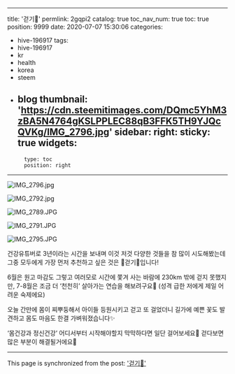 
---
title: '걷기👣'
permlink: 2gqpi2
catalog: true
toc_nav_num: true
toc: true
position: 9999
date: 2020-07-07 15:30:06
categories:
- hive-196917
tags:
- hive-196917
- kr
- health
- korea
- steem
- blog
thumbnail: 'https://cdn.steemitimages.com/DQmc5YhM3zBA5N4764gKSLPPLEC88qB3FFK5TH9YJQcQVKg/IMG_2796.jpg'
sidebar:
    right:
        sticky: true
widgets:
    -
        type: toc
        position: right
---


![IMG_2796.jpg](https://cdn.steemitimages.com/DQmc5YhM3zBA5N4764gKSLPPLEC88qB3FFK5TH9YJQcQVKg/IMG_2796.jpg)


![IMG_2792.jpg](https://cdn.steemitimages.com/DQmbNtYeXnkfLEEc6DpYERHqr23NG24MkbRmYakShVEnGZB/IMG_2792.jpg)


![IMG_2789.JPG](https://cdn.steemitimages.com/DQmNvfWCqauodSruJyk8T423ymYjw65Seq71TXLkohSCfPE/IMG_2789.JPG)


![IMG_2791.JPG](https://cdn.steemitimages.com/DQmakia4sdusT4fc6M6U35WmeXQKHuJZdquqU3QqDgzDDdU/IMG_2791.JPG)


![IMG_2795.JPG](https://cdn.steemitimages.com/DQmQFjy2b79gShL7vvaBrf8jSbxafdRTvCR8kJcA1bzTxcH/IMG_2795.JPG)




건강유튜버로 3년이라는 시간을 보내며
이것 저것 다양한 것들을 참 많이 시도해봤는데
그중 모두에게 가장 먼저 추천하고 싶은 것은
👣걷기👣입니다!

6월은 원고 마감도 그렇고 여러모로
시간에 쫓겨 사는 바람에 230km 밖에 걷지 못했지만,
7-8월은 조금 더 ‘천천히’ 살아가는
연습을 해보려구요🌿
(성격 급한 저에게 제일 어려운 숙제에요)

오늘 간만에 몸이 찌뿌둥해서
아이들 등원시키고 걷고 또 걸었더니
길가에 예쁜 꽃도 발견하고
몸도 마음도 한결 가벼워졌습니다✨

‘몸건강과 정신건강’
어디서부터 시작해야할지 막막하다면
일단 걸어보세요👣
걷다보면 많은 부분이 해결될거에요🌿

- - -

This page is synchronized from the post: ['걷기👣'](https://steemit.com/@loveecho/2gqpi2)
